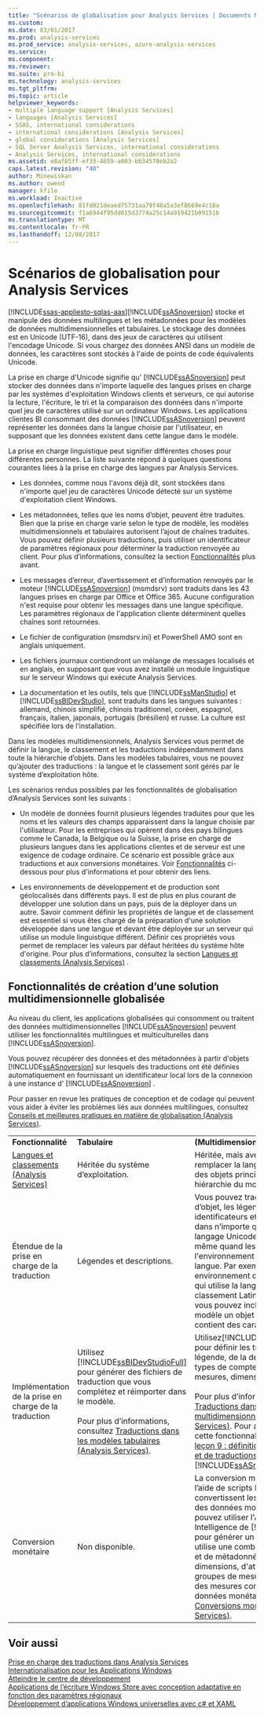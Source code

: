 ```yaml
---
title: "Scénarios de globalisation pour Analysis Services | Documents Microsoft"
ms.custom: 
ms.date: 03/01/2017
ms.prod: analysis-services
ms.prod_service: analysis-services, azure-analysis-services
ms.service: 
ms.component: 
ms.reviewer: 
ms.suite: pro-bi
ms.technology: analysis-services
ms.tgt_pltfrm: 
ms.topic: article
helpviewer_keywords:
- multiple language support [Analysis Services]
- languages [Analysis Services]
- SSAS, international considerations
- international considerations [Analysis Services]
- global considerations [Analysis Services]
- SQL Server Analysis Services, international considerations
- Analysis Services, international considerations
ms.assetid: e8af85ff-ef33-4659-a003-bb34578eb2a2
caps.latest.revision: "40"
author: Minewiskan
ms.author: owend
manager: kfile
ms.workload: Inactive
ms.openlocfilehash: 81fd021deaed75731aa79f48a5a3ef8669e4c18a
ms.sourcegitcommit: f1a6944f95dd015d3774a25c14a919421b09151b
ms.translationtype: MT
ms.contentlocale: fr-FR
ms.lasthandoff: 12/08/2017
---
```

# <a name="globalization-scenarios-for-analysis-services"></a>Scénarios de globalisation pour Analysis Services
[!INCLUDE[ssas-appliesto-sqlas-aas](../includes/ssas-appliesto-sqlas-aas.md)][!INCLUDE[ssASnoversion](../includes/ssasnoversion-md.md)] stocke et manipule des données multilingues et les métadonnées pour les modèles de données multidimensionnelles et tabulaires. Le stockage des données est en Unicode (UTF-16), dans des jeux de caractères qui utilisent l'encodage Unicode. Si vous chargez des données ANSI dans un modèle de données, les caractères sont stockés à l'aide de points de code équivalents Unicode.  
  
 La prise en charge d'Unicode signifie qu' [!INCLUDE[ssASnoversion](../includes/ssasnoversion-md.md)] peut stocker des données dans n'importe laquelle des langues prises en charge par les systèmes d'exploitation Windows clients et serveurs, ce qui autorise la lecture, l'écriture, le tri et la comparaison des données dans n'importe quel jeu de caractères utilisé sur un ordinateur Windows. Les applications clientes BI consommant des données [!INCLUDE[ssASnoversion](../includes/ssasnoversion-md.md)] peuvent représenter les données dans la langue choisie par l'utilisateur, en supposant que les données existent dans cette langue dans le modèle.  
  
 La prise en charge linguistique peut signifier différentes choses pour différentes personnes. La liste suivante répond à quelques questions courantes liées à la prise en charge des langues par Analysis Services.  
  
-   Les données, comme nous l'avons déjà dit, sont stockées dans n'importe quel jeu de caractères Unicode détecté sur un système d'exploitation client Windows.  
  
-   Les métadonnées, telles que les noms d’objet, peuvent être traduites. Bien que la prise en charge varie selon le type de modèle, les modèles multidimensionnels et tabulaires autorisent l’ajout de chaînes traduites. Vous pouvez définir plusieurs traductions, puis utiliser un identificateur de paramètres régionaux pour déterminer la traduction renvoyée au client. Pour plus d’informations, consultez la section [Fonctionnalités](#bkmk_features) plus avant.  
  
-   Les messages d’erreur, d’avertissement et d’information renvoyés par le moteur [!INCLUDE[ssASnoversion](../includes/ssasnoversion-md.md)] (msmdsrv) sont traduits dans les 43 langues prises en charge par Office et Office 365. Aucune configuration n'est requise pour obtenir les messages dans une langue spécifique. Les paramètres régionaux de l'application cliente déterminent quelles chaînes sont retournées.  
  
-   Le fichier de configuration (msmdsrv.ini) et PowerShell AMO sont en anglais uniquement.  
  
-   Les fichiers journaux contiendront un mélange de messages localisés et en anglais, en supposant que vous avez installé un module linguistique sur le serveur Windows qui exécute Analysis Services.  
  
-   La documentation et les outils, tels que [!INCLUDE[ssManStudio](../includes/ssmanstudio-md.md)] et [!INCLUDE[ssBIDevStudio](../includes/ssbidevstudio-md.md)], sont traduits dans les langues suivantes : allemand, chinois simplifié, chinois traditionnel, coréen, espagnol, français, italien, japonais, portugais (brésilien) et russe. La culture est spécifiée lors de l’installation.  
  
 Dans les modèles multidimensionnels, Analysis Services vous permet de définir la langue, le classement et les traductions indépendamment dans toute la hiérarchie d’objets.  Dans les modèles tabulaires, vous ne pouvez qu’ajouter des traductions : la langue et le classement sont gérés par le système d’exploitation hôte.  
  
 Les scénarios rendus possibles par les fonctionnalités de globalisation d’Analysis Services sont les suivants :  
  
-   Un modèle de données fournit plusieurs légendes traduites pour que les noms et les valeurs des champs apparaissent dans la langue choisie par l'utilisateur. Pour les entreprises qui opèrent dans des pays bilingues comme le Canada, la Belgique ou la Suisse, la prise en charge de plusieurs langues dans les applications clientes et de serveur est une exigence de codage ordinaire. Ce scénario est possible grâce aux traductions et aux conversions monétaires. Voir [Fonctionnalités](#bkmk_features) ci-dessous pour plus d'informations et pour obtenir des liens.  
  
-   Les environnements de développement et de production sont géolocalisés dans différents pays. Il est de plus en plus courant de développer une solution dans un pays, puis de la déployer dans un autre. Savoir comment définir les propriétés de langue et de classement est essentiel si vous êtes chargé de la préparation d'une solution développée dans une langue et devant être déployée sur un serveur qui utilise un module linguistique différent. Définir ces propriétés vous permet de remplacer les valeurs par défaut héritées du système hôte d'origine. Pour plus d’informations, consultez la section [Langues et classements &#40;Analysis Services&#41;](../analysis-services/languages-and-collations-analysis-services.md) .  
  
##  <a name="bkmk_features"></a> Fonctionnalités de création d’une solution multidimensionnelle globalisée  
 Au niveau du client, les applications globalisées qui consomment ou traitent des données multidimensionnelles [!INCLUDE[ssASnoversion](../includes/ssasnoversion-md.md)] peuvent utiliser les fonctionnalités multilingues et multiculturelles dans [!INCLUDE[ssASnoversion](../includes/ssasnoversion-md.md)].  
  
 Vous pouvez récupérer des données et des métadonnées à partir d'objets [!INCLUDE[ssASnoversion](../includes/ssasnoversion-md.md)] sur lesquels des traductions ont été définies automatiquement en fournissant un identificateur local lors de la connexion à une instance d' [!INCLUDE[ssASnoversion](../includes/ssasnoversion-md.md)] .  
  
 Pour passer en revue les pratiques de conception et de codage qui peuvent vous aider à éviter les problèmes liés aux données multilingues, consultez [Conseils et meilleures pratiques en matière de globalisation &#40;Analysis Services&#41;](../analysis-services/globalization-tips-and-best-practices-analysis-services.md).  
  
||||  
|-|-|-|  
|**Fonctionnalité**|**Tabulaire**|**(Multidimensionnel)**|  
|[Langues et classements &#40;Analysis Services&#41;](../analysis-services/languages-and-collations-analysis-services.md)|Héritée du système d’exploitation.|Héritée, mais avec la possibilité de remplacer la langue et le classement des objets principaux dans la hiérarchie du modèle.|  
|Étendue de la prise en charge de la traduction|Légendes et descriptions.|Vous pouvez traduire les noms d’objet, les légendes, les identificateurs et les descriptions dans n’importe quel script et langage Unicode. Cela est vrai même quand les outils et l'environnement sont dans une autre langue. Par exemple, dans un environnement de développement qui utilise la langue anglaise et un classement Latin dans toute la pile, vous pouvez inclure dans votre modèle un objet dont le nom contient des caractères cyrilliques.|  
|Implémentation de la prise en charge de la traduction|Utilisez [!INCLUDE[ssBIDevStudioFull](../includes/ssbidevstudiofull-md.md)] pour générer des fichiers de traduction que vous complétez et réimporter dans le modèle.<br /><br /> Pour plus d’informations, consultez [Traductions dans les modèles tabulaires &#40;Analysis Services&#41;](../analysis-services/tabular-models/translations-in-tabular-models-analysis-services.md).|Utilisez[!INCLUDE[ssBIDevStudioFull](../includes/ssbidevstudiofull-md.md)] pour définir les traductions de la légende, de la description et des types de compte des cubes, mesures, dimensions et attributs.<br /><br /> Pour plus d’informations, consultez [Traductions dans les modèles multidimensionnels &#40;Analysis Services&#41;](../analysis-services/multidimensional-models/translations-in-multidimensional-models-analysis-services.md). Pour apprendre à utiliser cette fonctionnalité, consultez la [leçon 9 : définition de perspectives et de traductions](../analysis-services/lesson-9-defining-perspectives-and-translations.md) du didacticiel [!INCLUDE[ssASnoversion](../includes/ssasnoversion-md.md)].|  
|Conversion monétaire|Non disponible.|La conversion monétaire s’effectue à l’aide de scripts MDX spécialisés qui convertissent les mesures contenant des données monétaires. Vous pouvez utiliser l'Assistant Business Intelligence de [!INCLUDE[ss_dtbi](../includes/ss-dtbi-md.md)] pour générer un script MDX qui utilise une combinaison de données et de métadonnées issues de dimensions, d'attributs et de groupes de mesures pour convertir des mesures contenant des données monétaires. Consultez [Conversions monétaires &#40;Analysis Services&#41;](../analysis-services/currency-conversions-analysis-services.md).|  
  
## <a name="see-also"></a>Voir aussi  
 [Prise en charge des traductions dans Analysis Services](../analysis-services/translation-support-in-analysis-services.md)   
 [Internationalisation pour les Applications Windows](http://msdn.microsoft.com/library/windows/desktop/dd318661%28v=vs.85%29.aspx)   
 [Atteindre le centre de développement](http://msdn.microsoft.com/goglobal/bb871628.aspx)   
 [Applications de l’écriture Windows Store avec conception adaptative en fonction des paramètres régionaux](https://blogs.windows.com/buildingapps/2014/03/06/writing-windows-store-apps-with-locale-based-adaptive-design/)   
 [Développement d’applications Windows universelles avec c# et XAML](http://www.microsoftvirtualacademy.com/training-courses/developing-universal-windows-apps-with-c-and-xaml)  
  
  
